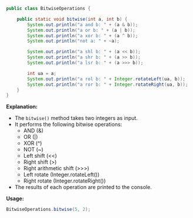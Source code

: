 ```java
public class BitwiseOperations {

    public static void bitwise(int a, int b) {
        System.out.println("a and b: " + (a & b));
        System.out.println("a or b: " + (a | b));
        System.out.println("a xor b: " + (a ^ b));
        System.out.println("not a: " + ~a);

        System.out.println("a shl b: " + (a << b));
        System.out.println("a shr b: " + (a >> b));
        System.out.println("a lsr b: " + (a >>> b));

        int ua = a;
        System.out.println("a rol b: " + Integer.rotateLeft(ua, b));
        System.out.println("a ror b: " + Integer.rotateRight(ua, b));
    }
}
```

**Explanation:**

* The `bitwise()` method takes two integers as input.
* It performs the following bitwise operations:
    * AND (&)
    * OR (|)
    * XOR (^)
    * NOT (~)
    * Left shift (<<)
    * Right shift (>)
    * Right arithmetic shift (>>>)
    * Left rotate (Integer.rotateLeft())
    * Right rotate (Integer.rotateRight())
* The results of each operation are printed to the console.

**Usage:**

```java
BitwiseOperations.bitwise(5, 2);
```
